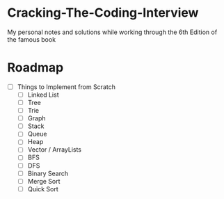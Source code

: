 # Cracking-The-Coding-Interview
My personal notes and solutions while working through the 6th Edition of the famous book

# Roadmap
* [ ] Things to Implement from Scratch
	* [ ] Linked List
	* [ ] Tree
	* [ ] Trie
	* [ ] Graph
	* [ ] Stack
	* [ ] Queue
	* [ ] Heap
	* [ ] Vector / ArrayLists
	* [ ] BFS
	* [ ] DFS
	* [ ] Binary Search
	* [ ] Merge Sort
	* [ ] Quick Sort